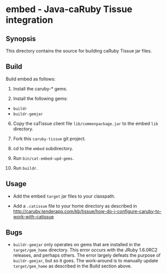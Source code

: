 embed - Java-caRuby Tissue integration
======================================

Synopsis
--------
This directory contains the source for building caRuby Tissue jar files.

Build
-----
Build embed as follows:

1. Install the caruby-* gems.

2. Install the following gems:
  * `buildr`
  * `buildr-gemjar`

6. Copy the caTissue client file `lib/commonpackage.jar` to the embed `lib` directory.

3. Fork this `caruby-tissue` git project.

4. cd to the `embed` subdirectory.

5. Run `bin/cat-embed-upd-gems`.

5. Run `buildr`.

Usage
-----
* Add the embed `target` jar files to your classpath.

* Add a `.catissue` file to your home directory as described in
  http://caruby.tenderapp.com/kb/tissue/how-do-i-configure-caruby-to-work-with-catissue

Bugs
----
* `buildr-gemjar` only operates on gems that are installed in the `target/gem_home` directory.
  This error occurs with the JRuby 1.6.0RC2 releases, and perhaps others.
  The error largely defeats the purpose of `buildr-gemjar`, but so it goes.
  The work-around is to manually update `target/gem_home` as described in the
  Build section above.
